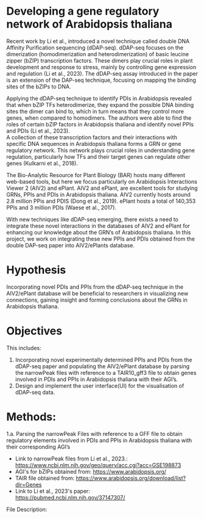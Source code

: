 # Developing a gene regulatory network of Arabidopsis thaliana

Recent work by Li et al., introduced a novel technique called double DNA Affinity Purification
sequencing (dDAP-seq). dDAP-seq focuses on the dimerization (homodimerization and 
heterodimerization) of basic leucine zipper (bZIP) transcription factors. These dimers play crucial roles 
in plant development and response to stress, mainly by controlling gene expression and regulation (Li et 
al., 2023). The dDAP-seq assay introduced in the paper is an extension of the DAP-seq technique, 
focusing on mapping the binding sites of the bZIPs to DNA. 

Applying the dDAP-seq technique to identify PDIs in Arabidopsis revealed that when bZIP TFs 
heterodimerize, they expand the possible DNA binding sites the dimer can bind to, which in turn means 
that they control more genes, when compared to homodimers. The authors were able to find the roles of 
certain bZIP factors in Arabidopsis thaliana and identify novel PPIs and PDIs (Li et al., 2023).  
A collection of these transcription factors and their interactions with specific DNA sequences in 
Arabidopsis thaliana forms a GRN or gene regulatory network. This network plays crucial roles in 
understanding gene regulation, particularly how TFs and their target genes can regulate other genes 
(Kulkarni et al., 2018).  

The Bio-Analytic Resource for Plant Biology (BAR) hosts many different web-based tools, but here we 
focus particularly on Arabidopsis Interactions Viewer 2 (AIV2) and ePlant. AIV2 and ePlant, are 
excellent tools for studying GRNs, PPIs and PDIs in Arabidopsis thaliana. AIV2 currently hosts around 
2.8 million PPis and PDIS (Dong et al., 2019). ePlant hosts a total of 140,353 PPIs and 3 million PDIs 
(Waese et al., 2017).  

With new techniques like dDAP-seq emerging, there exists a need to integrate these novel interactions in 
the databases of AIV2 and ePlant for enhancing our knowledge about the GRN’s of Arabidopsis 
thaliana. In this project, we work on integrating these new PPIs and PDIs obtained from the double 
DAP-seq paper into AIV2/ePlants database. 

# Hypothesis 
Incorporating novel PDIs and PPIs from the dDAP-seq technique in the AIV2/ePlant database will be 
beneficial to researchers in visualizing new connections, gaining insight and forming conclusions about 
the GRNs in Arabidopsis thaliana. 

# Objectives 
This includes: 
1. Incorporating novel experimentally determined PPIs and PDIs from the dDAP-seq paper and 
populating the AIV2/ePlant database by parsing the narrowPeak files with reference to a 
TAIR10_gff3 file to obtain genes involved in PDIs and PPIs in Arabidopsis thaliana with their AGI’s.  
2. Design and implement the user interface(UI)  for the visualisation of dDAP-seq data.  


# Methods: 
1.a. Parsing the narrowPeak Files with reference to a GFF file to obtain regulatory elements involved in PDIs 
and PPIs in Arabidopsis thaliana with their corresponding AGI’s 

- Link to narrowPeak files from Li et al., 2023.: https://www.ncbi.nlm.nih.gov/geo/query/acc.cgi?acc=GSE198873
- AGI's for bZIPs obtained from: https://www.arabidopsis.org/
- TAIR file obtained from: https://www.arabidopsis.org/download/list?dir=Genes
- Link to Li et al., 2023's paper: https://pubmed.ncbi.nlm.nih.gov/37147307/

File	Description:








